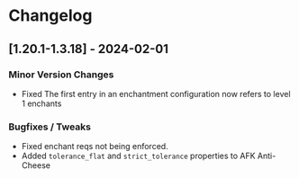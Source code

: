 # Changelog

## [1.20.1-1.3.18] - 2024-02-01
### Minor Version Changes
- Fixed The first entry in an enchantment configuration now refers to level 1 enchants
### Bugfixes / Tweaks
- Fixed enchant reqs not being enforced.
- Added `tolerance_flat` and `strict_tolerance` properties to AFK Anti-Cheese